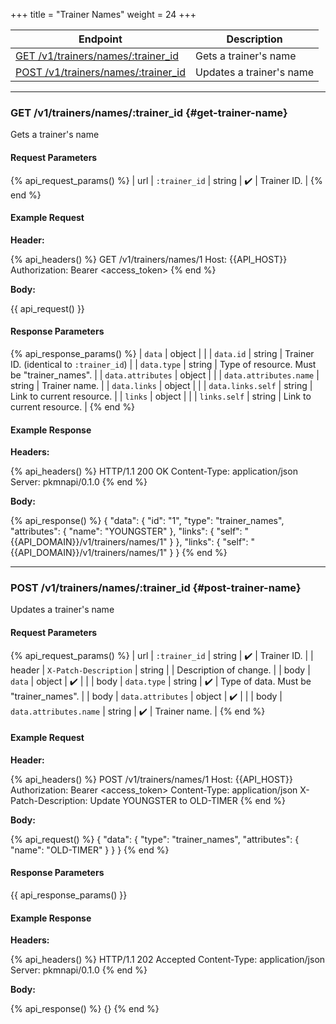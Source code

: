 +++
title = "Trainer Names"
weight = 24
+++

| Endpoint                                                  | Description              |
|-----------------------------------------------------------|--------------------------|
| [GET /v1/trainers/names/:trainer_id](#get-trainer-name)   | Gets a trainer's name    |
| [POST /v1/trainers/names/:trainer_id](#post-trainer-name) | Updates a trainer's name |

---

### GET /v1/trainers/names/:trainer_id {#get-trainer-name}

Gets a trainer's name

#### Request Parameters

{% api_request_params() %}
| url | `:trainer_id` | string | ✔️ | Trainer ID. |
{% end %}

#### Example Request

**Header:**

{% api_headers() %}
GET /v1/trainers/names/1
Host: {{API_HOST}}
Authorization: Bearer <access_token>
{% end %}

**Body:**

{{ api_request() }}

#### Response Parameters

{% api_response_params() %}
| `data`                 | object |                                            |
| `data.id`              | string | Trainer ID. (identical to `:trainer_id`)   |
| `data.type`            | string | Type of resource. Must be "trainer_names". |
| `data.attributes`      | object |                                            |
| `data.attributes.name` | string | Trainer name.                              |
| `data.links`           | object |                                            |
| `data.links.self`      | string | Link to current resource.                  |
| `links`                | object |                                            |
| `links.self`           | string | Link to current resource.                  |
{% end %}

#### Example Response

**Headers:**

{% api_headers() %}
HTTP/1.1 200 OK
Content-Type: application/json
Server: pkmnapi/0.1.0
{% end %}

**Body:**

{% api_response() %}
{
    "data": {
        "id": "1",
        "type": "trainer_names",
        "attributes": {
            "name": "YOUNGSTER"
        },
        "links": {
            "self": "{{API_DOMAIN}}/v1/trainers/names/1"
        }
    },
    "links": {
        "self": "{{API_DOMAIN}}/v1/trainers/names/1"
    }
}
{% end %}

---

### POST /v1/trainers/names/:trainer_id {#post-trainer-name}

Updates a trainer's name

#### Request Parameters

{% api_request_params() %}
| url    | `:trainer_id`          | string | ✔️ | Trainer ID.                            |
| header | `X-Patch-Description`  | string |   | Description of change.                 |
| body   | `data`                 | object | ✔️ |                                        |
| body   | `data.type`            | string | ✔️ | Type of data. Must be "trainer_names". |
| body   | `data.attributes`      | object | ✔️ |                                        |
| body   | `data.attributes.name` | string | ✔️ | Trainer name.                          |
{% end %}

#### Example Request

**Header:**

{% api_headers() %}
POST /v1/trainers/names/1
Host: {{API_HOST}}
Authorization: Bearer <access_token>
Content-Type: application/json
X-Patch-Description: Update YOUNGSTER to OLD-TIMER
{% end %}

**Body:**

{% api_request() %}
{
    "data": {
        "type": "trainer_names",
        "attributes": {
            "name": "OLD-TIMER"
        }
    }
}
{% end %}

#### Response Parameters

{{ api_response_params() }}

#### Example Response

**Headers:**

{% api_headers() %}
HTTP/1.1 202 Accepted
Content-Type: application/json
Server: pkmnapi/0.1.0
{% end %}

**Body:**

{% api_response() %}
{}
{% end %}
